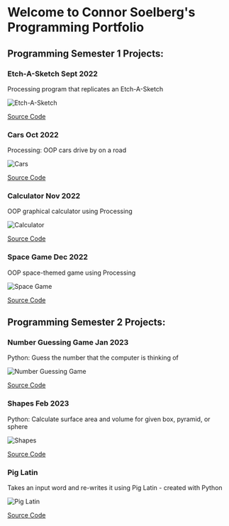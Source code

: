 # Welcome to Connor Soelberg's Programming Portfolio

## Programming Semester 1 Projects:

### Etch-A-Sketch Sept 2022

Processing program that replicates an Etch-A-Sketch

![Etch-A-Sketch](https://github.com/SlySlinky/ProgrammingPortfolio/blob/gh-pages/images/Etch.png?raw=true)

[Source Code](https://github.com/SlySlinky/ProgrammingPortfolio/tree/gh-pages/src/etch)

### Cars Oct 2022

Processing: OOP cars drive by on a road

![Cars](https://github.com/SlySlinky/ProgrammingPortfolio/blob/gh-pages/images/cars.png?raw=true)

[Source Code](https://github.com/SlySlinky/ProgrammingPortfolio/tree/gh-pages/src/cars)

### Calculator Nov 2022

OOP graphical calculator using Processing

![Calculator](https://github.com/SlySlinky/ProgrammingPortfolio/blob/gh-pages/images/calc.png?raw=true)

[Source Code](https://github.com/SlySlinky/ProgrammingPortfolio/tree/gh-pages/src/calc)

### Space Game Dec 2022

OOP space-themed game using Processing

![Space Game](https://github.com/SlySlinky/ProgrammingPortfolio/blob/gh-pages/images/space.png?raw=true)

[Source Code](https://github.com/SlySlinky/ProgrammingPortfolio/tree/gh-pages/src/space)

## Programming Semester 2 Projects:

### Number Guessing Game Jan 2023

Python: Guess the number that the computer is thinking of

![Number Guessing Game](https://github.com/SlySlinky/ProgrammingPortfolio/blob/gh-pages/images/number.png?raw=true)

[Source Code](https://github.com/SlySlinky/ProgrammingPortfolio/tree/gh-pages/src/number)

### Shapes Feb 2023

Python: Calculate surface area and volume for given box, pyramid, or sphere

![Shapes](https://github.com/SlySlinky/ProgrammingPortfolio/blob/gh-pages/images/shapes.png?raw=true)

[Source Code](https://github.com/SlySlinky/ProgrammingPortfolio/tree/gh-pages/src/shapes)

### Pig Latin

Takes an input word and re-writes it using Pig Latin - created with Python

![Pig Latin](https://github.com/SlySlinky/ProgrammingPortfolio/blob/gh-pages/images/pigLatin.png?raw=true)

[Source Code](https://github.com/SlySlinky/ProgrammingPortfolio/tree/gh-pages/src/pig)
